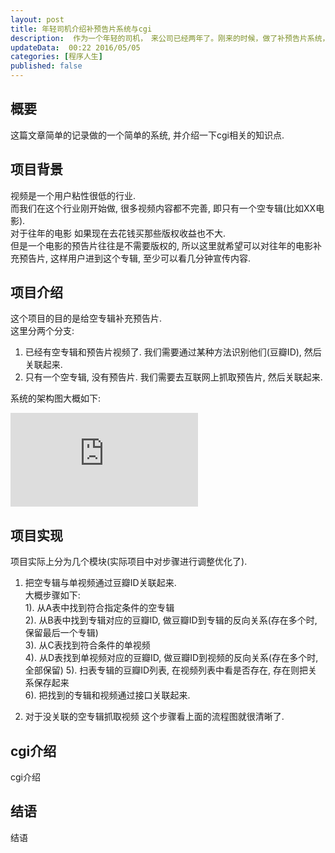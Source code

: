 ```yaml
---  
layout: post  
title: 年轻司机介绍补预告片系统与cgi
description:  作为一个年轻的司机，　来公司已经两年了。刚来的时候，做了补预告片系统，现在简单介绍一下.    
updateData:  00:22 2016/05/05
categories: [程序人生]
published: false
---  
```


## 概要

这篇文章简单的记录做的一个简单的系统, 并介绍一下cgi相关的知识点.  


## 项目背景

视频是一个用户粘性很低的行业.  
而我们在这个行业刚开始做, 很多视频内容都不完善, 即只有一个空专辑(比如XX电影).  
对于往年的电影 如果现在去花钱买那些版权收益也不大.  
但是一个电影的预告片往往是不需要版权的, 所以这里就希望可以对往年的电影补充预告片, 这样用户进到这个专辑, 至少可以看几分钟宣传内容.  
 

## 项目介绍

这个项目的目的是给空专辑补充预告片.  
这里分两个分支:  
1. 已经有空专辑和预告片视频了. 我们需要通过某种方法识别他们(豆瓣ID), 然后关联起来.  
2. 只有一个空专辑, 没有预告片. 我们需要去互联网上抓取预告片, 然后关联起来.  

系统的架构图大概如下:  

![](http://tiankonguse.com/lab/cloudLink/baidupan.php?url=/1915453531/449928177.png)  


## 项目实现

项目实际上分为几个模块(实际项目中对步骤进行调整优化了).  
 

1. 把空专辑与单视频通过豆瓣ID关联起来.  
   大概步骤如下:  
   1). 从A表中找到符合指定条件的空专辑  
   2). 从B表中找到专辑对应的豆瓣ID, 做豆瓣ID到专辑的反向关系(存在多个时, 保留最后一个专辑)   
   3). 从C表找到符合条件的单视频  
   4). 从D表找到单视频对应的豆瓣ID, 做豆瓣ID到视频的反向关系(存在多个时, 全部保留)
   5). 扫表专辑的豆瓣ID列表, 在视频列表中看是否存在, 存在则把关系保存起来  
   6). 把找到的专辑和视频通过接口关联起来.  
   
2. 对于没关联的空专辑抓取视频
    这个步骤看上面的流程图就很清晰了.  
    
 
 

## cgi介绍

cgi介绍  

## 结语

结语  






